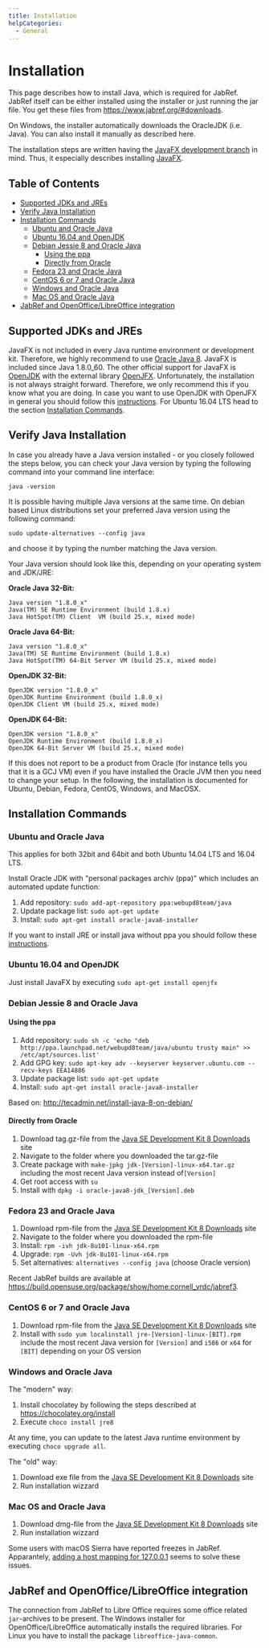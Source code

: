 ```yaml
---
title: Installation
helpCategories:
  - General
---
```

# Installation

This page describes how to install Java, which is required for JabRef.
JabRef itself can be either installed using the installer or just running the jar file.
You get these files from <https://www.jabref.org/#downloads>.

On Windows, the installer automatically downloads the OracleJDK (i.e. Java).
You can also install it manually as described here.

The installation steps are written having the [JavaFX development branch](https://builds.jabref.org/javafx/) in mind.
Thus, it especially describes installing [JavaFX].

## Table of Contents

<!-- toc -->

- [Supported JDKs and JREs](#supported-jdks-and-jres)
- [Verify Java Installation](#verify-java-installation)
- [Installation Commands](#installation-commands)
  * [Ubuntu and Oracle Java](#ubuntu-and-oracle-java)
  * [Ubuntu 16.04 and OpenJDK](#ubuntu-1604-and-openjdk)
  * [Debian Jessie 8 and Oracle Java](#debian-jessie-8-and-oracle-java)
    + [Using the ppa](#using-the-ppa)
    + [Directly from Oracle](#directly-from-oracle)
  * [Fedora 23 and Oracle Java](#fedora-23-and-oracle-java)
  * [CentOS 6 or 7 and Oracle Java](#centos-6-or-7-and-oracle-java)
  * [Windows and Oracle Java](#windows-and-oracle-java)
  * [Mac OS and Oracle Java](#mac-os-and-oracle-java)
- [JabRef and OpenOffice/LibreOffice integration](#jabref-and-openofficelibreoffice-integration)

<!-- tocstop -->

## Supported JDKs and JREs

JavaFX is not included in every Java runtime environment or development kit.
Therefore, we highly recommend to use [Oracle Java 8](http://www.oracle.com/technetwork/java/javase/downloads/index.html).
JavaFX is included since Java 1.8.0_60.
The other official support for JavaFX is [OpenJDK](http://openjdk.java.net/install/index.html) with the external library [OpenJFX](http://packages.ubuntu.com/wily/openjfx-source).
Unfortunately, the installation is not always straight forward.
Therefore, we only recommend this if you know what you are doing.
In case you want to use OpenJDK with OpenJFX in general you should follow this [instructions](https://wiki.openjdk.java.net/display/OpenJFX/Building+OpenJFX).
For Ubuntu 16.04 LTS head to the section [Installation Commands](#ubuntu-openjdk-16-04).


## Verify Java Installation

In case you already have a Java version installed - or you closely followed the steps below, you can check your Java version by typing the following command into your command line interface:

`java -version`

It is possible having multiple Java versions at the same time.
On debian based Linux distributions set your preferred Java version using the following command:

`sudo update-alternatives --config java`

and choose it by typing the number matching the Java version.

Your Java version should look like this, depending on your operating system and JDK/JRE:

**Oracle Java 32-Bit:**

```
Java version "1.8.0_x" 
Java(TM) SE Runtime Environment (build 1.8.x)
Java HotSpot(TM) Client  VM (build 25.x, mixed mode)
```


**Oracle Java 64-Bit:**

```
Java version "1.8.0_x" 
Java(TM) SE Runtime Environment (build 1.8.x)
Java HotSpot(TM) 64-Bit Server VM (build 25.x, mixed mode)
```


**OpenJDK 32-Bit:**

```
OpenJDK version "1.8.0_x" 
OpenJDK Runtime Environment (build 1.8.0_x)
OpenJDK Client VM (build 25.x, mixed mode)
```


**OpenJDK 64-Bit:**

```
OpenJDK version "1.8.0_x" 
OpenJDK Runtime Environment (build 1.8.0_x)
OpenJDK 64-Bit Server VM (build 25.x, mixed mode)
```

If this does not report to be a product from Oracle (for instance tells you that it is a GCJ VM) even if you have installed the Oracle JVM then you need to change your setup.
In the following, the installation is documented for Ubuntu, Debian, Fedora, CentOS, Windows, and MacOSX.


## Installation Commands

### Ubuntu and Oracle Java

This applies for both 32bit and 64bit and both Ubuntu 14.04 LTS and 16.04 LTS.

Install Oracle JDK with "personal packages archiv (ppa)" which includes an automated update function:

1. Add repository: `sudo add-apt-repository ppa:webupd8team/java`
2. Update package list: `sudo apt-get update`
3. Install: `sudo apt-get install oracle-java8-installer`

If you want to install JRE or install java without ppa you should follow these [instructions](https://help.ubuntu.com/community/Java).

### Ubuntu 16.04 and OpenJDK

Just install JavaFX by executing `sudo apt-get install openjfx`


### Debian Jessie 8 and Oracle Java

#### Using the ppa

1. Add repository: `sudo sh -c 'echo "deb http://ppa.launchpad.net/webupd8team/java/ubuntu trusty main" >> /etc/apt/sources.list'`
2. Add GPG key: `sudo apt-key adv --keyserver keyserver.ubuntu.com --recv-keys EEA14886`
3. Update package list: `sudo apt-get update`
4. Install: `sudo apt-get install oracle-java8-installer`

Based on: <http://tecadmin.net/install-java-8-on-debian/>

#### Directly from Oracle

1. Download tag.gz-file from the [Java SE Development Kit 8 Downloads] site
2. Navigate to the folder where you downloaded the tar.gz-file
3. Create package with `make-jpkg jdk-[Version]-linux-x64.tar.gz` including the most recent Java version instead of`[Version]`
4. Get root access with `su`
5. Install with `dpkg -i oracle-java8-jdk_[Version].deb`


### Fedora 23 and Oracle Java

1. Download rpm-file from the [Java SE Development Kit 8 Downloads] site
2. Navigate to the folder where you downloaded the rpm-file
3. Install: `rpm -ivh jdk-8u101-linux-x64.rpm`
4. Upgrade: `rpm -Uvh jdk-8u101-linux-x64.rpm`
5. Set alternatives: `alternatives --config java` (choose Oracle version)

Recent JabRef builds are available at <https://build.opensuse.org/package/show/home:cornell_vrdc/jabref3>.

### CentOS 6 or 7 and Oracle Java

1. Download rpm-file from the [Java SE Development Kit 8 Downloads] site
2. Install with `sudo yum localinstall jre-[Version]-linux-[BIT].rpm` include the most recent Java version for `[Version]` and `i586` or `x64` for `[BIT]` depending on your OS version


### Windows and Oracle Java

The "modern" way:

1. Install chocolatey by following the steps described at https://chocolatey.org/install
2. Execute `choco install jre8`

At any time, you can update to the latest Java runtime environment by executing `choco upgrade all`.

The "old" way:

1. Download exe file from the [Java SE Development Kit 8 Downloads] site
2. Run installation wizzard


### Mac OS and Oracle Java

1. Download dmg-file from the [Java SE Development Kit 8 Downloads] site
2. Run installation wizzard

Some users with macOS Sierra have reported freezes in JabRef. Apparantely, [adding a host mapping for 127.0.0.1](https://dzone.com/articles/macos-sierra-problems-with-javanetinetaddress-getl) seems to solve these issues.

## JabRef and OpenOffice/LibreOffice integration

The connection from JabRef to Libre Office requires some office related `jar`-archives to be present.
The Windows installer for OpenOffice/LibreOffice automatically installs the required libraries.
For Linux you have to install the package `libreoffice-java-common`.

 [Java SE Development Kit 8 Downloads]: http://www.oracle.com/technetwork/java/javase/downloads/jdk8-downloads-2133151.html
 [JavaFX]: https://en.wikipedia.org/wiki/JavaFX


